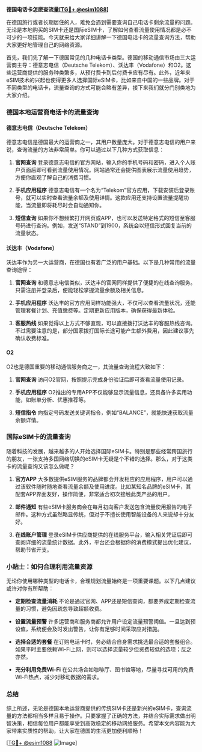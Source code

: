 **德国电话卡怎麽查流量[[TG💪+ @esim1088](https://t.me/s/esim1088)]**

在德国旅行或者长期居住的人，难免会遇到需要查询自己电话卡剩余流量的问题。无论是本地购买的SIM卡还是国际eSIM卡，了解如何查看流量使用情况都是必不可少的一项技能。今天就来给大家详细讲解一下德国电话卡的流量查询方法，帮助大家更好地管理自己的网络资源。

首先，我们先了解一下德国常见的几种电话卡类型。德国的移动通信市场由三大运营商主导：德意志电信（Deutsche Telekom）、沃达丰（Vodafone）和O2。这些运营商提供的服务种类繁多，从预付费卡到后付费卡应有尽有。此外，近年来eSIM技术的兴起也使得更多人选择国际eSIM卡，比如来自中国的一些品牌。对于不同类型的电话卡，流量查询的方式可能会略有差异，接下来我们就分门别类地为大家介绍。

### 德国本地运营商电话卡的流量查询

#### 德意志电信（Deutsche Telekom）
德意志电信是德国最大的运营商之一，其用户数量庞大。对于德意志电信的用户来说，查询流量的方法非常简单。你可以通过以下几种方式获取信息：

1. **官网查询**
   登录德意志电信的官方网站，输入你的手机号码和密码，进入个人账户页面后即可看到流量使用情况。网站通常还会提供图表展示流量使用趋势，方便你直观了解自己的消费习惯。

2. **手机应用程序**
   德意志电信有一个名为“Telekom”官方应用，下载安装后登录账号，就可以实时查看流量余额及使用详情。这款应用还支持设置流量提醒功能，当流量即将耗尽时会自动通知你。

3. **短信查询**
   如果你不想频繁打开网页或APP，也可以发送特定格式的短信至客服号码进行查询。例如，发送“STAND”到1900，系统会以短信形式回复当前的流量状态。

#### 沃达丰（Vodafone）
沃达丰作为另一大运营商，在德国也有着广泛的用户基础。以下是几种常用的流量查询途径：

1. **官网查询**
   和德意志电信类似，沃达丰的官网同样提供了便捷的在线查询服务。只需注册并登录后，便能轻松掌握流量余额及相关信息。

2. **手机应用程序**
   沃达丰的官方应用同样功能强大，不仅可以查看流量状况，还能管理套餐计划、充值缴费等。定期更新应用版本，确保获得最新体验。

3. **客服热线**
   如果觉得以上方式不够直观，可以直接拨打沃达丰的客服热线咨询。不过需要注意的是，部分国家拨打国际长途可能产生额外费用，因此建议事先确认收费标准。

#### O2
O2也是德国重要的移动通信服务商之一，其流量查询流程大致如下：

1. **官网查询**
   访问O2官网，按照提示完成身份验证后即可查看流量使用记录。

2. **手机应用程序**
   O2推出的专用APP不仅能够显示流量信息，还具备许多实用功能，如账单分析、优惠推荐等。

3. **短信指令**
   向指定号码发送关键词指令，例如“BALANCE”，就能快速获取流量余额详情。

### 国际eSIM卡的流量查询

随着科技的发展，越来越多的人开始选择国际eSIM卡。特别是那些经常跨国旅行的朋友，一张支持多国网络切换的eSIM卡无疑是个不错的选择。那么，对于这类卡的流量查询又该怎么做呢？

1. **官方APP**
   大多数提供eSIM服务的品牌都会开发相应的应用程序，用户可以通过该软件随时随地查看流量余额及使用进度。比如某知名品牌的eSIM卡，其配套APP界面友好，操作简便，非常适合初次接触此类产品的用户。

2. **邮件通知**
   有些eSIM卡服务商会在每月初向客户发送包含流量使用报告的电子邮件。这种方式虽然略显传统，但对于不擅长使用智能设备的人来说却十分友好。

3. **在线账户管理**
   登录eSIM卡供应商提供的在线服务平台，输入相关凭证后即可查阅详细的流量统计数据。此外，平台还会根据你的消费模式提出优化建议，帮助节省开支。

### 小贴士：如何合理利用流量资源

无论你使用哪种类型的电话卡，合理规划流量始终是一项重要课题。以下几点建议或许对你有所帮助：

- **定期检查流量消耗**
  不论是通过官网、APP还是短信查询，都要养成定期检查流量的习惯，避免因疏忽导致超额收费。

- **设置流量预警**
  许多运营商和服务商都允许用户设定流量预警阈值。一旦达到预设值，系统便会及时发出警告，让你有足够时间采取应对措施。

- **选择合适的套餐**
  在订购电话卡时，务必结合自身需求挑选最合适的套餐组合。如果平时主要依赖Wi-Fi上网，则可以选择流量较少但资费较低的选项；反之亦然。

- **充分利用免费Wi-Fi**
  在公共场合如咖啡厅、图书馆等地，尽量寻找可用的免费Wi-Fi热点，减少对移动数据的需求。

### 总结

综上所述，无论是德国本地运营商提供的传统SIM卡还是新兴的eSIM卡，查询流量的方法都相当多样且易于操作。只要掌握了正确的方法，并结合实际需求做出明智决策，相信每位用户都能享受到高效稳定的移动网络服务。希望本文内容能为大家带来实质性的帮助，让大家在德国的生活更加便利顺畅！

[[TG💪+ @esim1088](https://t.me/s/esim1088) ![Image](https://i.postimg.cc/4NQfJmqS/Snipaste-2025-05-13-00-14-12.png)]
